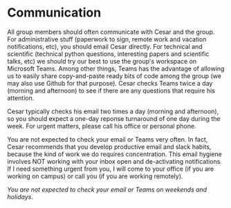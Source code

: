 
# Communication  

All group members should often communicate with Cesar and the group. For
administrative stuff (paperwork to sign, remote work and vacation
notifications, etc), you should email Cesar directly. For technical and
scientific (technical python questions, interesting papers and scientific
talks, etc) we should try our best to use the group's workspace on Microsoft
Teams. Among other things, Teams has the advantage of allowing us to easily
share copy-and-paste ready bits of code among the group (we may also use Github
for that purpose). Cesar checks Teams twice a day (morning and afternoon) to see if there are any questions that require his attention.

Cesar typically checks his email two times a day (morning and afternoon), so
you should expect a one-day reponse turnaround of one day during the week. For
urgent matters, please call his office or personal phone. 

You are not expected to check your email or Teams very often. In fact, Cesar recommends that you develop productive email and slack habits, because the kind of work we do requires concentration. This email hygiene involves NOT working with your inbox open and de-activating notifications.  If I need something urgent from you, I will come to your office (if you are working on campus) or call you (if you are working remotely).

*You are not expected to check your email or Teams on weekends and holidays*.
